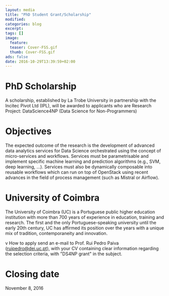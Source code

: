 ```yaml
---
layout: media
title: "PhD Student Grant/Scholarship"
modified:
categories: blog
excerpt:
tags: []
image:
  feature:
  teaser: Cover-FSS.gif
  thumb: Cover-FSS.gif
ads: false
date: 2016-10-29T13:39:59+02:00
---
```


# PhD Scholarship
A scholarship, established by La Trobe University in partnership with the Incitec Pivot Ltd (IPL), will be awarded to applicants who are Research Project: DataScience4NP (Data Science for Non-Programmers)

# Objectives
The expected outcome of the research is the development of advanced data analytics services for Data Science orchestrated using the concept of micro-services and workflows. Services must be parametrisable and implement specific machine learning and prediction algorithms (e.g., SVM, deep learning, ...). Services must also be dynamically composable into reusable workflows which can run on top of OpenStack using recent advances in the field of process management (such as Mistral or Airflow).

# University of Coimbra
The University of Coimbra (UC) is a Portuguese public higher education institution with more than 700 years of experience in education, training and research. The first and the only Portuguese-speaking university until the early 20th century, UC has affirmed its position over the years with a unique mix of tradition, contemporaneity and innovation.

v How to apply
send an e-mail to Prof. Rui Pedro Paiva (ruipedro@dei.uc.pt), with your CV containing clear information regarding the selection criteria, with "DS4NP grant" in the subject.

# Closing date
November 8, 2016
